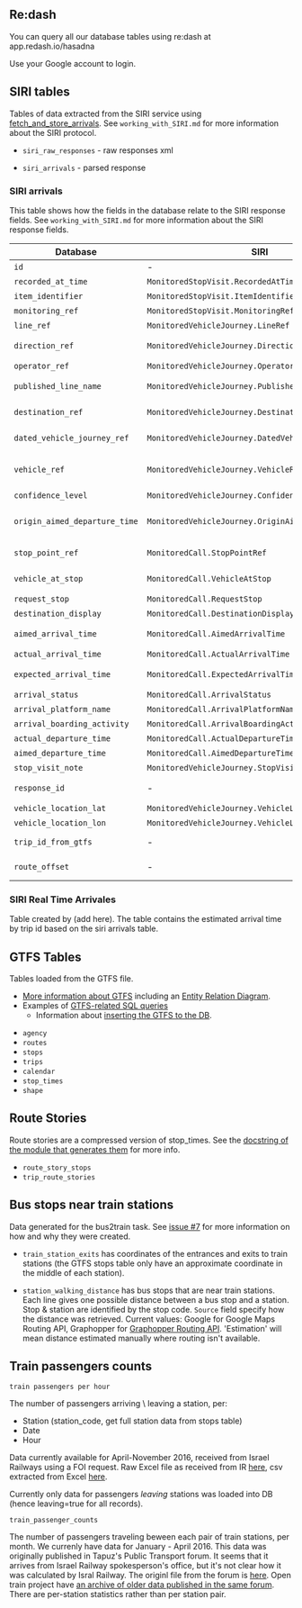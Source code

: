 ## Re:dash
You can query all our database tables using re:dash at app.redash.io/hasadna

Use your Google account to login.

## SIRI tables

Tables of data extracted from the SIRI service using [fetch_and_store_arrivals](https://github.com/hasadna/open-bus/blob/master/doc/fetch_and_store_arrivals.md). See `working_with_SIRI.md` for more information about the SIRI protocol. 

- `siri_raw_responses` - raw responses xml

- `siri_arrivals` - parsed response

### SIRI arrivals

This table shows how the fields in the database relate to the SIRI response fields. See `working_with_SIRI.md` for more information about the SIRI response fields. 

| Database                      | SIRI                                     | Description                              |
| ----------------------------- | ---------------------------------------- | ---------------------------------------- |
| `id`                          | -                                        | database auto increment identifier       |
| `recorded_at_time`            | `MonitoredStopVisit.RecordedAtTime`      | time stamp                               |
| `item_identifier`             | `MonitoredStopVisit.ItemIdentifier`      | ?                                        |
| `monitoring_ref`              | `MonitoredStopVisit.MonitoringRef`       | ?                                        |
| `line_ref`                    | `MonitoredVehicleJourney.LineRef`        | GTFS route code                          |
| `direction_ref`               | `MonitoredVehicleJourney.DirectionRef`   | probably direction from GTFS routes table (values are 1, 2 or 3) |
| `operator_ref`                | `MonitoredVehicleJourney.OperatorRef`    | GTFS agency id                           |
| `published_line_name`         | `MonitoredVehicleJourney.PublishedLineName` | Line number as it appears to the public (e.g. on the bus) |
| `destination_ref`             | `MonitoredVehicleJourney.DestinationRef` | GTFS stop code of the destination (last stop) |
| `dated_vehicle_journey_ref`   | `MonitoredVehicleJourney.DatedVehicleJourneyRef` | **should be** the GTFS trip id, in practice always empty |
| `vehicle_ref`                 | `MonitoredVehicleJourney.VehicleRef`     | Vehicle identifier, usually vehicle registration number (but in Dan an internal "machine number") |
| `confidence_level`            | `MonitoredVehicleJourney.ConfidenceLevel` | always empty                             |
| `origin_aimed_departure_time` | `MonitoredVehicleJourney.OriginAimedDepartureTime` | **probably** the planned departure time from the first stop. If true, could be matched to find the trip in the GTFS. |
| `stop_point_ref`              | `MonitoredCall.StopPointRef`             | Stop code for which the rest of the Monitor Call information applies. |
| `vehicle_at_stop`             | `MonitoredCall.VehicleAtStop`            | Boolean field - is the bus currently in the stop. |
| `request_stop`                | `MonitoredCall.RequestStop`              | always false                             |
| `destination_display`         | `MonitoredCall.DestinationDisplay`       | always empty                             |
| `aimed_arrival_time`          | `MonitoredCall.AimedArrivalTime`         | Planned arrival time to stop (according to GTFS?) |
| `actual_arrival_time`         | `MonitoredCall.ActualArrivalTime`        | always empty                             |
| `expected_arrival_time`       | `MonitoredCall.ExpectedArrivalTime`      | Current estimated arrival time to stop (time to be displayed on signs / apps) |
| `arrival_status`              | `MonitoredCall.ArrivalStatus`            | delayed, onTime or empty                 |
| `arrival_platform_name`       | `MonitoredCall.ArrivalPlatformName`      | always empty                             |
| `arrival_boarding_activity`   | `MonitoredCall.ArrivalBoardingActivity`  | always empty                             |
| `actual_departure_time`       | `MonitoredCall.ActualDepartureTime`      | always empty                             |
| `aimed_departure_time`        | `MonitoredCall.AimedDepartureTime`       | always empty                             |
| `stop_visit_note`             | `MonitoredVehicleJourney.StopVisitNote`  | always empty                             |
| `response_id`                 | -                                        | Foreign key for matching raw in SIRI_raw_responses |
| `vehicle_location_lat`        | `MonitoredVehicleJourney.VehicleLocation.Latitude` | Location of the vehicle                  |
| `vehicle_location_lon`        | `MonitoredVehicleJourney.VehicleLocation.Longitude` | Location of the vehicle                  |
| `trip_id_from_gtfs`           | -                                        | trip id matched by `adding_trip_id_to_siri_from_gtfs.sql`|
| `route_offset`                | -                                        |  the location of the vechile comparing to the route in percentage. |

### SIRI Real Time Arrivales

Table created by (add here). The table contains the estimated arrival time by trip id based on the siri arrivals table.

## GTFS Tables

Tables loaded from the GTFS file. 
* [More information about GTFS](https://github.com/hasadna/open-bus/blob/master/doc/working_with_GTFS.md) including an [Entity Relation Diagram](https://github.com/hasadna/open-bus/blob/master/doc/gtfs_src_entity_diagram.png). 
* Examples of [GTFS-related SQL queries](https://github.com/hasadna/open-bus/blob/master/doc/useful_GTFS_queries.md)
    * Information about [inserting the GTFS to the DB](https://github.com/hasadna/open-bus/blob/master/doc/Inserting_GTFS_to_PostGRES.md).

- `agency`
- `routes`
- `stops`
- `trips`
- `calendar`
- `stop_times`
- `shape`

## Route Stories

Route stories are a compressed version of stop_times. See the [docstring of the module that generates them](https://github.com/hasadna/open-bus/blob/master/gtfs/parser/route_stories.py) for more info.

* `route_story_stops`
* `trip_route_stories` 

## Bus stops near train stations

Data generated for the bus2train task.  See [issue #7](https://github.com/hasadna/open-bus/issues/7) for more information on how and why they were created. 

- `train_station_exits` has coordinates of the entrances and exits to train stations (the GTFS stops table only have an approximate coordinate in the middle of each station). 

- `station_walking_distance` has bus stops that are near train stations. Each line gives one possible distance between a bus stop and a station. Stop & station are identified by the stop code. `Source` field specify how the distance was retrieved. Current values: Google for Google Maps Routing API, Graphopper for [Graphopper Routing API](https://graphhopper.com/). 'Estimation' will mean distance estimated manually where routing isn't available. 


## Train passengers counts

  `train passengers per hour`

The number of passengers arriving \ leaving a station, per:

- Station (station_code, get full station data from stops table)
- Date
- Hour 

Data currently available for April-November 2016, received from Israel Railways using a FOI request. Raw Excel file as received from IR [here]([https://drive.google.com/drive/u/0/folders/0B9FEqRIWfmxLZllpdzlndVh2TVE](https://drive.google.com/drive/u/0/folders/0B9FEqRIWfmxLZllpdzlndVh2TVE)), csv extracted from Excel [here](https://drive.google.com/open?id=0B9FEqRIWfmxLMDl4VnBKcU1Qd0E). 

Currently only data for passengers *leaving* stations was loaded into DB (hence leaving=true for all records). 

`train_passenger_counts`

The number of passengers traveling beween each pair of train stations, per month. We currenly have data for January - April 2016. This data was originally published in Tapuz's Public Transport forum. It seems that it arrives from Israel Railway spokesperson's office, but it's not clear how it was calculated by Isral Railway. The originl file from the forum is [here](https://github.com/daphshez/openbus_data/blob/master/train_station_passengers/passenger%20by%20line%202016-01-04.xlsx).  Open train project have [an archive of older data published in the same forum](http://otrain.org/files/count/). There are per-station statistics rather than per station pair. 


